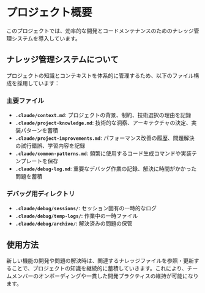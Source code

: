 # プロジェクト概要

このプロジェクトでは、効率的な開発とコードメンテナンスのためのナレッジ管理システムを導入しています。

## ナレッジ管理システムについて

プロジェクトの知識とコンテキストを体系的に管理するため、以下のファイル構成を採用しています：

### 主要ファイル

- **`.claude/context.md`**: プロジェクトの背景、制約、技術選択の理由を記録
- **`.claude/project-knowledge.md`**: 技術的な洞察、アーキテクチャの決定、実装パターンを蓄積
- **`.claude/project-improvements.md`**: パフォーマンス改善の履歴、問題解決の試行錯誤、学習内容を記録
- **`.claude/common-patterns.md`**: 頻繁に使用するコード生成コマンドや実装テンプレートを保存
- **`.claude/debug-log.md`**: 重要なデバッグ作業の記録、解決に時間がかかった問題を蓄積

### デバッグ用ディレクトリ

- **`.claude/debug/sessions/`**: セッション固有の一時的なログ
- **`.claude/debug/temp-logs/`**: 作業中の一時ファイル
- **`.claude/debug/archive/`**: 解決済みの問題の保管

## 使用方法

新しい機能の開発や問題の解決時は、関連するナレッジファイルを参照・更新することで、プロジェクトの知識を継続的に蓄積していきます。これにより、チームメンバーのオンボーディングや一貫した開発プラクティスの維持が可能になります。